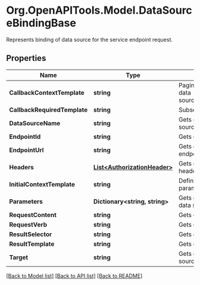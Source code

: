 # Org.OpenAPITools.Model.DataSourceBindingBase
Represents binding of data source for the service endpoint request.

## Properties

Name | Type | Description | Notes
------------ | ------------- | ------------- | -------------
**CallbackContextTemplate** | **string** | Pagination format supported by this data source(ContinuationToken/SkipTop). | [optional] 
**CallbackRequiredTemplate** | **string** | Subsequent calls needed? | [optional] 
**DataSourceName** | **string** | Gets or sets the name of the data source. | [optional] 
**EndpointId** | **string** | Gets or sets the endpoint Id. | [optional] 
**EndpointUrl** | **string** | Gets or sets the url of the service endpoint. | [optional] 
**Headers** | [**List&lt;AuthorizationHeader&gt;**](AuthorizationHeader.md) | Gets or sets the authorization headers. | [optional] 
**InitialContextTemplate** | **string** | Defines the initial value of the query params | [optional] 
**Parameters** | **Dictionary&lt;string, string&gt;** | Gets or sets the parameters for the data source. | [optional] 
**RequestContent** | **string** | Gets or sets http request body | [optional] 
**RequestVerb** | **string** | Gets or sets http request verb | [optional] 
**ResultSelector** | **string** | Gets or sets the result selector. | [optional] 
**ResultTemplate** | **string** | Gets or sets the result template. | [optional] 
**Target** | **string** | Gets or sets the target of the data source. | [optional] 

[[Back to Model list]](../README.md#documentation-for-models) [[Back to API list]](../README.md#documentation-for-api-endpoints) [[Back to README]](../README.md)

